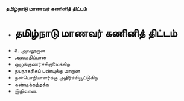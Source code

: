 **தமிழ்நாடு மாணவர் கணினித் திட்டம்**
- # தமிழ்நாடு மாணவர் கணினித் திட்டம்
- a. அவதூறான
- அவமதிப்பான
- ஒழுங்குணர்ச்சிகுலைக்கிற
- நயநாகரிகப் பண்புக்கு மாறான
- நன்பொறியாளர்க்கு அதிர்ச்சியூட்டுகிற
- கண்டிக்கத்தக்க
- இழிவான.

